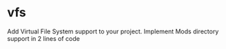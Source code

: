 # vfs
Add Virtual File System support to your project. Implement Mods directory support in 2 lines of code
